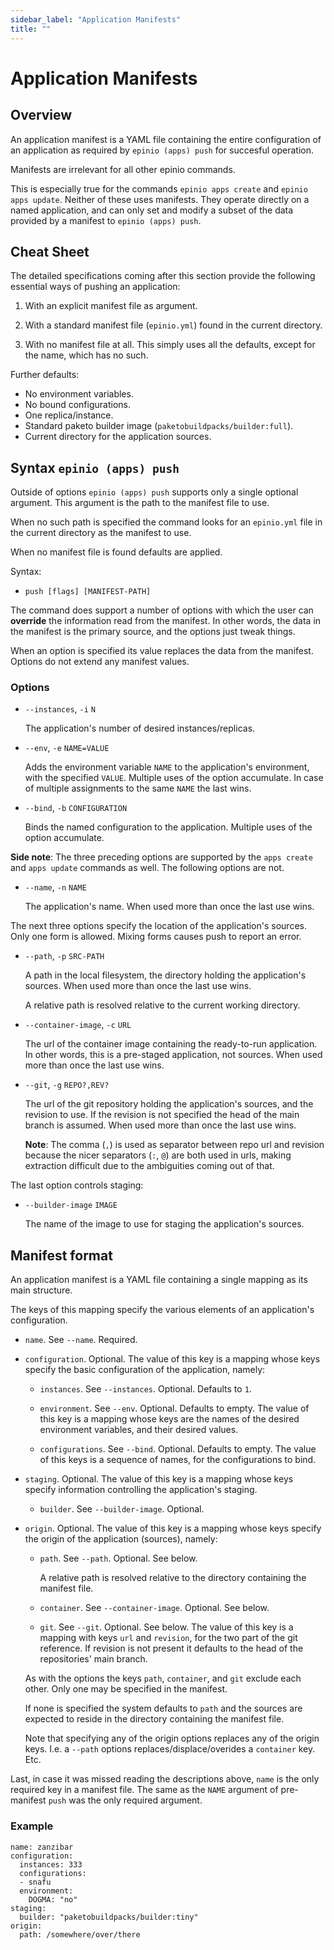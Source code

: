 ```yaml
---
sidebar_label: "Application Manifests"
title: ""
---
```


# Application Manifests

## Overview

An application manifest is a YAML file containing the entire configuration of an
application as required by `epinio (apps) push` for succesful operation.

Manifests are irrelevant for all other epinio commands.

This is especially true for the commands `epinio apps create` and `epinio apps update`.
Neither of these uses manifests. They operate directly on a named application, and can
only set and modify a subset of the data provided by a manifest to `epinio (apps) push`.

## Cheat Sheet

The detailed specifications coming after this section provide the following essential ways
of pushing an application:

  1. With an explicit manifest file as argument.

  2. With a standard manifest file (`epinio.yml`) found in the current directory.

  3. With no manifest file at all. This simply uses all the defaults, except for the name,
     which has no such.

Further defaults:

  - No environment variables.
  - No bound configurations.
  - One replica/instance.
  - Standard paketo builder image (`paketobuildpacks/builder:full`).
  - Current directory for the application sources.

## Syntax `epinio (apps) push`

Outside of options `epinio (apps) push` supports only a single optional argument.
This argument is the path to the manifest file to use.

When no such path is specified the command looks for an `epinio.yml` file in the current
directory as the manifest to use.

When no manifest file is found defaults are applied.

Syntax:

  - `push [flags] [MANIFEST-PATH]`

The command does support a number of options with which the user can __override__ the
information read from the manifest. In other words, the data in the manifest is the
primary source, and the options just tweak things.

When an option is specified its value replaces the data from the manifest.
Options do not extend any manifest values.

### Options

  - `--instances`, `-i` `N`

    The application's number of desired instances/replicas.

  - `--env`, `-e` `NAME=VALUE`

    Adds the environment variable `NAME` to the application's environment, with the
    specified `VALUE`. Multiple uses of the option accumulate. In case of multiple
    assignments to the same `NAME` the last wins.

  - `--bind`, `-b` `CONFIGURATION`

    Binds the named configuration to the application. Multiple uses of the option accumulate.

__Side note__: The three preceding options are supported by the `apps create` and `apps
update` commands as well. The following options are not.

  - `--name`, `-n` `NAME`

    The application's name. When used more than once the last use wins.

The next three options specify the location of the application's sources. Only one form is
allowed. Mixing forms causes push to report an error.

  - `--path`, `-p` `SRC-PATH`

    A path in the local filesystem, the directory holding the application's sources.
    When used more than once the last use wins.

    A relative path is resolved relative to the current working directory.

  - `--container-image`, `-c` `URL`

    The url of the container image containing the ready-to-run application. In other
    words, this is a pre-staged application, not sources.
    When used more than once the last use wins.

  - `--git`, `-g` `REPO?,REV?`

    The url of the git repository holding the application's sources, and the revision to
    use. If the revision is not specified the head of the main branch is assumed.
    When used more than once the last use wins.

    __Note__: The comma (`,`) is used as separator between repo url and revision because
    the nicer separators (`:`, `@`) are both used in urls, making extraction difficult due
    to the ambiguities coming out of that.

The last option controls staging:

  - `--builder-image` `IMAGE`

    The name of the image to use for staging the application's sources.

## Manifest format

An application manifest is a YAML file containing a single mapping as its main structure.

The keys of this mapping specify the various elements of an application's configuration.

  - `name`. See `--name`. Required.

  - `configuration`. Optional. The value of this key is a mapping whose keys specify the
    basic configuration of the application, namely:

      - `instances`. See `--instances`. Optional. Defaults to `1`.

      - `environment`. See `--env`. Optional. Defaults to empty. The value of this key is
        a mapping whose keys are the names of the desired environment variables, and their
        desired values.

      - `configurations`. See `--bind`. Optional. Defaults to empty. The value of this keys is a
        sequence of names, for the configurations to bind.

  - `staging`. Optional. The value of this key is a mapping whose keys specify information
    controlling the application's staging.

      - `builder`. See `--builder-image`. Optional.

  - `origin`. Optional. The value of this key is a mapping whose keys specify the origin
    of the application (sources), namely:

      - `path`. See `--path`. Optional. See below.

        A relative path is resolved relative to the directory containing the manifest
        file.

      - `container`. See `--container-image`. Optional. See below.

      - `git`. See `--git`. Optional. See below. The value of this key is a mapping with
        keys `url` and `revision`, for the two part of the git reference. If revision is
        not present it defaults to the head of the repositories' main branch.

    As with the options the keys `path`, `container`, and `git` exclude each other.  Only
    one may be specified in the manifest.

    If none is specified the system defaults to `path` and the sources are expected to
    reside in the directory containing the manifest file.

    Note that specifying any of the origin options replaces any of the origin keys.
    I.e. a `--path` options replaces/displace/overides a `container` key. Etc.

Last, in case it was missed reading the descriptions above, `name` is the only required
key in a manifest file. The same as the `NAME` argument of pre-manifest `push` was the
only required argument.

### Example

```
name: zanzibar
configuration:
  instances: 333
  configurations:
  - snafu
  environment:
    DOGMA: "no"
staging:
  builder: "paketobuildpacks/builder:tiny"
origin:
  path: /somewhere/over/there

```
